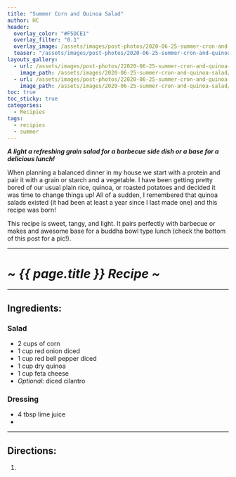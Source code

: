 ```yaml
---
title: "Summer Corn and Quinoa Salad"
author: HC
header:
  overlay_color: "#F5DCE1"
  overlay_filter: "0.1"
  overlay_image: /assets/images/post-photos/2020-06-25-summer-cron-and-quinoa-salad/ball.jpeg
  teaser: "/assets/images/post-photos/2020-06-25-summer-cron-and-quinoa-salad/ball.jpeg"
layouts_gallery:
  - url: /assets/images/post-photos/22020-06-25-summer-cron-and-quinoa-salad/stuff in bowl.jpeg
    image_path: /assets/images/2020-06-25-summer-cron-and-quinoa-salad/stuff in bowl small.jpeg
  - url: /assets/images/post-photos/22020-06-25-summer-cron-and-quinoa-salad/bars.jpeg
    image_path: /assets/images/2020-06-25-summer-cron-and-quinoa-salad/bars small.jpeg
toc: true
toc_sticky: true
categories:
  - Recipies
tags:
  - recipies
  - summer
---
```


***A light a refreshing grain salad for a barbecue side dish or a base for a delicious lunch!***

When planning a balanced dinner in my house we start with a protein and pair it with a grain or starch and a vegetable. I have been getting pretty bored of our usual plain rice, quinoa, or roasted potatoes and decided it was time to change things up! All of a sudden, I remembered that quinoa salads existed (it had been at least a year since I last made one) and this recipe was born! 

This recipe is sweet, tangy, and light. It pairs perfectly with barbecue or makes and awesome base for a buddha bowl type lunch (check the bottom of this post for a pic!).

***

# ***~ {{ page.title }} Recipe ~***

***

## Ingredients:

### Salad

* 2 cups of corn
* 1 cup red onion diced
* 1 cup red bell pepper diced
* 1 cup dry quinoa
* 1 cup feta cheese
* *Optional:* diced cilantro

### Dressing

* 4 tbsp lime juice
* 
***

## Directions:

1. 